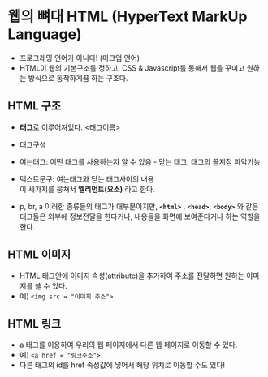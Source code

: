 # 웹의 뼈대 HTML (HyperText MarkUp Language)

- 프로그래밍 언어가 아니다! (마크업 언어)
- HTML이 웹의 기본구조를 정하고, CSS & Javascript를 통해서 웹을 꾸미고 원하는 방식으로 동작하게끔 하는 구조다.

## HTML 구조

- **태그**로 이루어져있다. <태그이름>
- 태그구성
- 여는태그: 어떤 태그를 사용하는지 알 수 있음 - 닫는 태그: 태그의 끝지점 파악가능
- 텍스트문구: 여는태그와 닫는 태그사이의 내용<br>
  이 세가지를 뭉쳐서 **엘리먼트(요소)** 라고 한다.

- p, br, a 이러한 종류들의 태그가 대부분이지만, **`<html>`** , **`<head>`**, **`<body>`** 와 같은 태그들은 외부에 정보전달을 한다거나, 내용들을 화면에 보여준다거나 하는 역할을 한다.

## HTML 이미지

- HTML 태그안에 이미지 속성(attribute)을 추가하여 주소를 전달하면 원하는 이미지를 쓸 수 있다.
- 예) `<img src = "이미지 주소">`

## HTML 링크

- a 태그를 이용하여 우리의 웹 페이지에서 다른 웹 페이지로 이동할 수 있다.
- 예) `<a href = "링크주소">`
- 다른 태그의 id를 href 속성값에 넣어서 해당 위치로 이동할 수도 있다!
